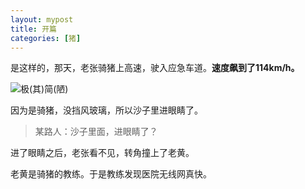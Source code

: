 ```yaml
---
layout: mypost
title: 开篇
categories: [猪]
---
```

是这样的，那天，老张骑猪上高速，驶入应急车道。**速度飙到了114km/h。**

![极(其)简(陋)](老张画得最好的一次.jpg "画得最好的一次")

因为是骑猪，没挡风玻璃，所以沙子里进眼睛了。

> 某路人：沙子里面，进眼睛了？

进了眼睛之后，老张看不见，转角撞上了老黄。

老黄是骑猪的教练。于是教练发现医院无线网真快。